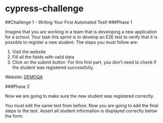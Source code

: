 # cypress-challenge

##Challenge 1 - Writing Your First Automated Test!
###Phase 1

Imagine that you are working in a team that is developing a new application for a school. Your task this sprint is to develop an E2E test to verify that it is possible to register a new student.
The steps you must follow are:

1. Visit the website
2. Fill all the fields with valid data
3. Click on the submit button
‌
For this first part, you don’t need to check if the student was registered successfully.

Website: [DEMOQA](https://demoqa.com/text-box)

###Phase 2

Now we are going to make sure the new student was registered correctly.

You must edit the same test from before. Now you are going to add the final steps to the test.
Assert all student information is displayed correctly below the form.
